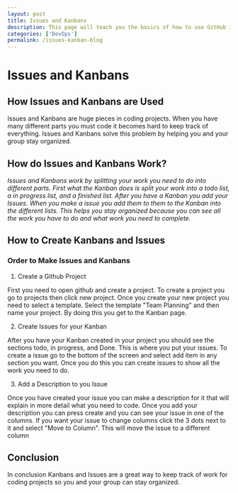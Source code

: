 ```yaml
---
layout: post
title: Issues and Kanbans
description: This page will teach you the basics of how to use GitHub issues and Kanbans in your projects
categories: ['DevOps']
permalink: /issues-kanban-blog
---
```


# Issues and Kanbans
 
 
 
## How Issues and Kanbans are Used
 Issues and Kanbans are huge pieces in coding projects. When you have many different parts you must code it becomes hard to keep track of everything. Issues and Kanbans solve this problem by helping you and your group stay organized.
 
## How do Issues and Kanbans Work?
 
*Issues and Kanbans work by splitting your work you need to do into different parts. First what the Kanban does is split your work into a todo list, a in progress list, and a finished list. After you have a Kanban you add your Issues. When you make a issue you add them to them to the Kanban into the different lists. This helps you stay organized because you can see all the work you have to do and what work you need to complete.*  
 
## How to Create Kanbans and Issues
 
 
 
### Order to Make Issues and Kanbans
 
1. Create a Github Project
 
First you need to open github and create a project. To create a project you go to projects then click new project. Once you create your new project you need to select a template. Select the template "Team Planning" and then name your project. By doing this you get to the Kanban page.
 
2. Create Issues for your Kanban
 
After you have your Kanban created in your project you should see the sections todo, in progress, and Done. This is where you put your issues. To create a issue go to the bottom of the screen and select add item in any section you want. Once you do this you can create issues to show all the work you need to do. 
 
3. Add a Description to you Issue
 
Once you have created your issue you can make a description for it that will explain in more detail what you need to code. Once you add your description you can press create and you can see your issue in one of the columns. If you want your issue to change columns click the 3 dots next to it and select "Move to Column". This will move the issue to a different column
 
## Conclusion
 
In conclusion Kanbans and Issues are a great way to keep track of work for coding projects so you and your group can stay organized.